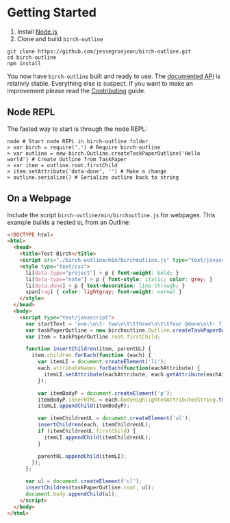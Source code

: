 # Getting Started

1. Install [Node.js](http://nodejs.org)
2. Clone and build `birch-outline`

```shell
git clone https://github.com/jessegrosjean/birch-outline.git
cd birch-outline
npm install
```

You now have `birch-outline` built and ready to use. The [documented API](./api.md) is relativly stable. Everything else is suspect. If you want to make an improvement please read the [Contributing](./contributing.md) guide.

## Node REPL

The fasted way to start is through the node REPL:

```shell
node # Start node REPL in birch-outline folder
> var birch = require('.') # Require birch-outline
> var outline = new birch.Outline.createTaskPaperOutline('Hello world') # Create Outline from TaskPaper
> var item = outline.root.firstChild
> item.setAttribute('data-done', '') # Make a change
> outline.serialize() # Serialize outline back to string
```

## On a Webpage

Include the script `birch-outline/min/birchoutline.js` for webpages. This example builds a nested `UL` from an Outline:


```html
<!DOCTYPE html>
<html>
  <head>
    <title>Test Birch</title>
    <script src="./birch-outline/min/birchoutline.js" type="text/javascript"></script>
    <style type="text/css">
      li[data-type="project"] > p { font-weight: bold; }
      li[data-type="note"] > p { font-style: italic; color: grey; }
      li[data-done] > p { text-decoration: line-through; }
      span[tag] { color: lightgray; font-weight: normal }
    </style>
  </head>
  <body>
    <script type="text/javascript">
      var startText = 'one:\n\t- two\n\t\tthree\n\t\tfour @done\n\t- five\n\t\tsix';
      var taskPaperOutline = new birchoutline.Outline.createTaskPaperOutline(startText);
      var item = taskPaperOutline.root.firstChild;

      function insertChildren(item, parentUL) {
        item.children.forEach(function (each) {
          var itemLI = document.createElement('li');
          each.attributeNames.forEach(function(eachAttribute) {
            itemLI.setAttribute(eachAttribute, each.getAttribute(eachAttribute));
          });

          var itemBodyP = document.createElement('p');
          itemBodyP.innerHTML = each.bodyHighlightedAttributedString.toInlineBMLString();
          itemLI.appendChild(itemBodyP);

          var itemChildrenUL = document.createElement('ul');
          insertChildren(each, itemChildrenUL);
          if (itemChildrenUL.firstChild) {
            itemLI.appendChild(itemChildrenUL);
          }

          parentUL.appendChild(itemLI);
        });
      };

      var ul = document.createElement('ul');
      insertChildren(taskPaperOutline.root, ul);
      document.body.appendChild(ul);
    </script>
  </body>
</html>
```
